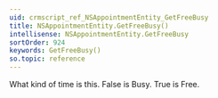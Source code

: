 ```yaml
---
uid: crmscript_ref_NSAppointmentEntity_GetFreeBusy
title: NSAppointmentEntity.GetFreeBusy()
intellisense: NSAppointmentEntity.GetFreeBusy
sortOrder: 924
keywords: GetFreeBusy()
so.topic: reference
---
```



What kind of time is this. False is Busy. True is Free.


